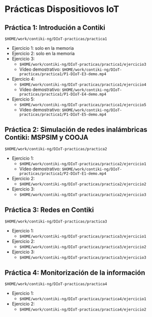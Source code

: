 # Prácticas Dispositiovos IoT

## Práctica 1: Introdución a Contiki
`$HOME/work/contiki-ng/DIoT-practicas/practica1`
* Ejercicio 1: solo en la memoria
* Ejercicio 2: solo en la memoria
* Ejercicio 3:
  * `$HOME/work/contiki-ng/DIoT-practicas/practica1/ejercicio3`
  * Vídeo demostrativo: `$HOME/work/contiki-ng/DIoT-practicas/practica1/P1-DIoT-E3-demo.mp4`
* Ejercicio 4:
  * `$HOME/work/contiki-ng/DIoT-practicas/practica1/ejercicio4`
  * Vídeo demostrativo: `$HOME/work/contiki-ng/DIoT-practicas/practica1/P1-DIoT-E4-demo.mp4`
* Ejercicio 5:
  * `$HOME/work/contiki-ng/DIoT-practicas/practica1/ejercicio5`
  * Vídeo demostrativo: `$HOME/work/contiki-ng/DIoT-practicas/practica1/P1-DIoT-E5-demo.mp4`

## Práctica 2: Simulación de redes inalámbricas Contiki: MSPSIM y COOJA
`$HOME/work/contiki-ng/DIoT-practicas/practica2`
* Ejercicio 1:
  * `$HOME/work/contiki-ng/DIoT-practicas/practica2/ejercicio1`
  * Vídeo demostrativo: `$HOME/work/contiki-ng/DIoT-practicas/practica1/P2-DIoT-E1-demo.mp4`
* Ejercicio 2: 
  * `$HOME/work/contiki-ng/DIoT-practicas/practica2/ejercicio2` 
* Ejercicio 3: 
  * `$HOME/work/contiki-ng/DIoT-practicas/practica2/ejercicio3` 

## Práctica 3: Redes en Contiki
`$HOME/work/contiki-ng/DIoT-practicas/practica3`
* Ejercicio 1:
  * `$HOME/work/contiki-ng/DIoT-practicas/practica3/ejercicio1`
* Ejercicio 2:
  * `$HOME/work/contiki-ng/DIoT-practicas/practica3/ejercicio2`
* Ejercicio 3:
  * `$HOME/work/contiki-ng/DIoT-practicas/practica3/ejercicio3`

## Práctica 4: Monitorización de la información
`$HOME/work/contiki-ng/DIoT-practicas/practica4`
* Ejercicio 1:
  * `$HOME/work/contiki-ng/DIoT-practicas/practica4/ejercicio1`
* Ejercicio 2:
  * `$HOME/work/contiki-ng/DIoT-practicas/practica4/ejercicio2`
